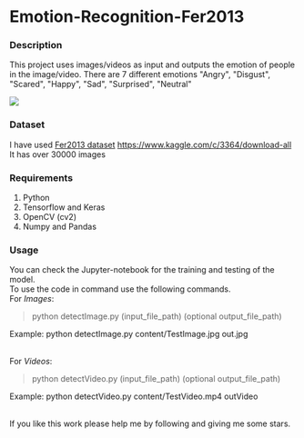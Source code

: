 # Emotion-Recognition-Fer2013

### Description
This project uses images/videos as input and outputs the emotion of people in the image/video. There are 7 different emotions "Angry", "Disgust", "Scared", "Happy", "Sad", "Surprised", "Neutral"

![](content/DemoGif.gif)

### Dataset
I have used [Fer2013 dataset](https://www.kaggle.com/c/3364/download-all) https://www.kaggle.com/c/3364/download-all
<br>It has over 30000 images

### Requirements
1. Python
2. Tensorflow and Keras
3. OpenCV (cv2)
4. Numpy and Pandas

### Usage
You can check the Jupyter-notebook for the training and testing of the model.<br>
To use the code in command use the following commands.
<br> For *Images*:

> python detectImage.py (input_file_path) (optional output_file_path)

Example: python detectImage.py content/TestImage.jpg out.jpg

<br> For *Videos*:
> python detectVideo.py (input_file_path) (optional output_file_path)

Example: python detectVideo.py content/TestVideo.mp4 outVideo

<br>
If you like this work please help me by following and giving me some stars.


